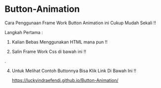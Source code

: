 # Button-Animation

Cara Penggunaan Frame Work Button Animation ini Cukup Mudah Sekali !!

Langkah Pertama :

1. Kalian Bebas Menggunakan HTML mana pun !!

2. Salin Frame Work Css di bawah ini !!

 . <link rel="stylesheet" href="style.buttonanimation.css" />
 
4. Untuk Melihat Contoh Buttonnya Bisa Klik Link Di Bawah Ini !! 

     https://luckyindraefendi.github.io/Button-Animation/
